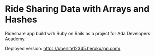 # Ride Sharing Data with Arrays and Hashes

Rideshare app build with Ruby on Rails as a project for Ada Developers Academy.

Deployed version: https://uberlite12345.herokuapp.com/

